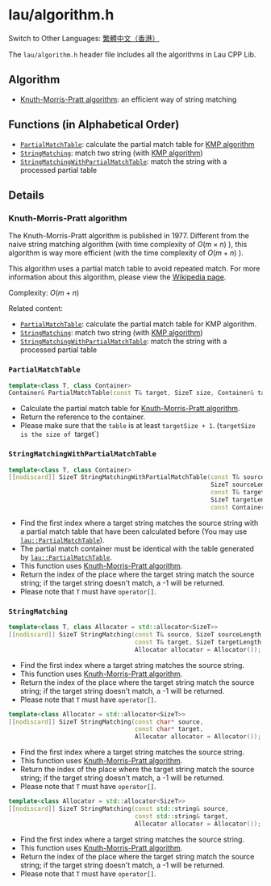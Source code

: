 # lau/algorithm.h

Switch to Other Languages: [繁體中文（香港）](algorithm_zh.md)

The `lau/algorithm.h` header file includes all the algorithms in Lau CPP Lib.

## Algorithm
- [Knuth-Morris-Pratt algorithm](#Knuth-Morris-Pratt_Algorithm): an efficient
  way of string matching

## Functions (in Alphabetical Order)
- [`PartialMatchTable`](#PartialMatchTable): calculate the partial match table
  for [KMP algorithm](#Knuth-Morris-Pratt_Algorithm)
- [`StringMatching`](#StringMatching): match two string (with
  [KMP algorithm](#Knuth-Morris-Pratt_Algorithm))
- [`StringMatchingWithPartialMatchTable`](#StringMatchingWithPartialMatchTable):
  match the string with a processed partial table

## Details
### <span id="Knuth-Morris-Pratt_Algorithm">Knuth-Morris-Pratt algorithm</span>
The Knuth-Morris-Pratt algorithm is published in 1977.  Different from the
naive string matching algorithm (with time complexity of $O(m \times n)$ ),
this algorithm is way more efficient (with the time complexity of $O(m + n)$ ).

This algorithm uses a partial match table to avoid repeated match.  For more
information about this algorithm, please view the
[Wikipedia page](https://en.wikipedia.org/wiki/Knuth%E2%80%93Morris%E2%80%93Pratt_algorithm).

Complexity: $O(m + n)$

Related content:
- [`PartialMatchTable`](#PartialMatchTable): calculate the partial match table
  for KMP algorithm.
- [`StringMatching`](#StringMatching): match two string (with
  [KMP algorithm](#Knuth-Morris-Pratt_Algorithm))
- [`StringMatchingWithPartialMatchTable`](#StringMatchingWithPartialMatchTable):
  match the string with a processed partial table

### <span id="PartialMatchTable">`PartialMatchTable`</span>
```c++
template<class T, class Container>
Container& PartialMatchTable(const T& target, SizeT size, Container& table);
```
- Calculate the partial match table for
  [Knuth-Morris-Pratt algorithm](#Knuth-Morris-Pratt_Algorithm).
- Return the reference to the container.
- Please make sure that the `table` is at least `targetSize + 1`. (`targetSize
  is the size of `target`)

### <span id="StringMatchingWithPartialMatchTable">`StringMatchingWithPartialMatchTable`</span>
```c++
template<class T, class Container>
[[nodiscard]] SizeT StringMatchingWithPartialMatchTable(const T& source,
                                                        SizeT sourceLength,
                                                        const T& target,
                                                        SizeT targetLength,
                                                        const Container& table);
```
- Find the first index where a target string matches the source string with
  a partial match table that have been calculated before (You may use
  [`lau::PartialMatchTable`](#PartialMatchTable)).
- The partial match container must be identical with the table generated by
  [`lau::PartialMatchTable`](#PartialMatchTable).
- This function uses
  [Knuth-Morris-Pratt algorithm](#Knuth-Morris-Pratt_Algorithm).
- Return the index of the place where the target string match the source
  string; if the target string doesn't match, a -1 will be returned.
- Please note that `T` must have `operator[]`.

### <span id="StringMatching">`StringMatching`</span>
```c++
template<class T, class Allocator = std::allocator<SizeT>>
[[nodiscard]] SizeT StringMatching(const T& source, SizeT sourceLength,
                                   const T& target, SizeT targetLength,
                                   Allocator allocator = Allocator());
```
- Find the first index where a target string matches the source string.
- This function uses
  [Knuth-Morris-Pratt algorithm](#Knuth-Morris-Pratt_Algorithm).
- Return the index of the place where the target string match the source
  string; if the target string doesn't match, a -1 will be returned.
- Please note that `T` must have `operator[]`.

```c++
template<class Allocator = std::allocator<SizeT>>
[[nodiscard]] SizeT StringMatching(const char* source,
                                   const char* target,
                                   Allocator allocator = Allocator());
```
- Find the first index where a target string matches the source string.
- This function uses
  [Knuth-Morris-Pratt algorithm](#Knuth-Morris-Pratt_Algorithm).
- Return the index of the place where the target string match the source
  string; if the target string doesn't match, a -1 will be returned.
- Please note that `T` must have `operator[]`.

```c++
template<class Allocator = std::allocator<SizeT>>
[[nodiscard]] SizeT StringMatching(const std::string& source,
                                   const std::string& target,
                                   Allocator allocator = Allocator());
```
- Find the first index where a target string matches the source string.
- This function uses
  [Knuth-Morris-Pratt algorithm](#Knuth-Morris-Pratt_Algorithm).
- Return the index of the place where the target string match the source
  string; if the target string doesn't match, a -1 will be returned.
- Please note that `T` must have `operator[]`.
